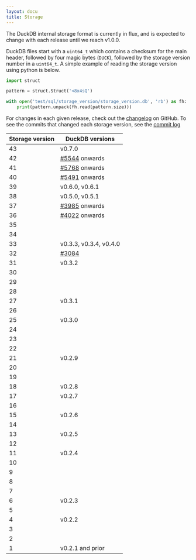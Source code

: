 ```yaml
---
layout: docu
title: Storage
---
```


The DuckDB internal storage format is currently in flux, and is expected to change with each release until we reach v1.0.0.

DuckDB files start with a `uint64_t` which contains a checksum for the main header, followed by four magic bytes (`DUCK`), followed by the storage version number in a `uint64_t`.
A simple example of reading the storage version using python is below.

```py
import struct

pattern = struct.Struct('<8x4sQ')

with open('test/sql/storage_version/storage_version.db', 'rb') as fh:
    print(pattern.unpack(fh.read(pattern.size)))
```

For changes in each given release, check out the [changelog](https://github.com/duckdb/duckdb/releases) on GitHub.
To see the commits that changed each storage version, see the [commit log](https://github.com/duckdb/duckdb/commits/master/src/storage/storage_info.cpp)

| Storage version | DuckDB versions                                             |
|-----------------|-------------------------------------------------------------|
| 43              | v0.7.0                                                      |
| 42              | [#5544](https://github.com/duckdb/duckdb/pull/5544) onwards |
| 41              | [#5768](https://github.com/duckdb/duckdb/pull/5768) onwards |
| 40              | [#5491](https://github.com/duckdb/duckdb/pull/5491) onwards |
| 39              | v0.6.0, v0.6.1                                              |
| 38              | v0.5.0, v0.5.1                                              |
| 37              | [#3985](https://github.com/duckdb/duckdb/pull/3985) onwards |
| 36              | [#4022](https://github.com/duckdb/duckdb/pull/4022) onwards |
| 35              |                                                             |
| 34              |                                                             |
| 33              | v0.3.3, v0.3.4, v0.4.0                                      |
| 32              | [#3084](https://github.com/duckdb/duckdb/pull/3084)         |
| 31              | v0.3.2                                                      |
| 30              |                                                             |
| 29              |                                                             |
| 28              |                                                             |
| 27              | v0.3.1                                                      |
| 26              |                                                             |
| 25              | v0.3.0                                                      |
| 24              |                                                             |
| 23              |                                                             |
| 22              |                                                             |
| 21              | v0.2.9                                                      |
| 20              |                                                             |
| 19              |                                                             |
| 18              | v0.2.8                                                      |
| 17              | v0.2.7                                                      |
| 16              |                                                             |
| 15              | v0.2.6                                                      |
| 14              |                                                             |
| 13              | v0.2.5                                                      |
| 12              |                                                             |
| 11              | v0.2.4                                                      |
| 10              |                                                             |
| 9               |                                                             |
| 8               |                                                             |
| 7               |                                                             |
| 6               | v0.2.3                                                      |
| 5               |                                                             |
| 4               | v0.2.2                                                      |
| 3               |                                                             |
| 2               |                                                             |
| 1               | v0.2.1 and prior                                            |
